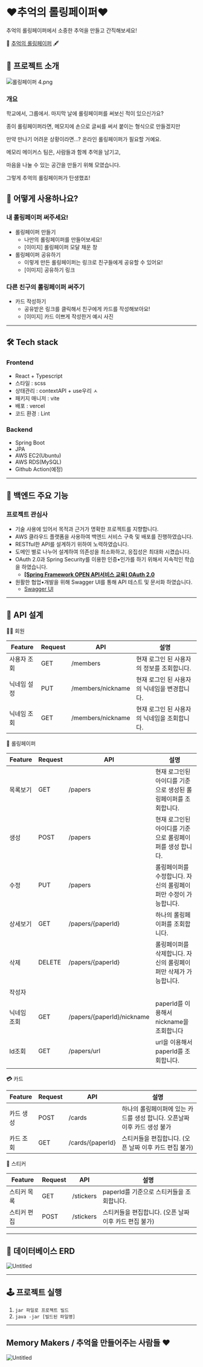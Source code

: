 # ❤추억의 롤링페이퍼❤

추억의 롤링페이퍼에서 소중한 추억을 만들고 간직해보세요!

📜 [추억의 롤링페이퍼](https://rolling-paper-makers.vercel.app/) 🖋

## 📑 프로젝트 소개

![롤링페이퍼 4.png](https://s3-us-west-2.amazonaws.com/secure.notion-static.com/e0f8309e-f70e-4266-b842-092503e2cdeb/%EB%A1%A4%EB%A7%81%ED%8E%98%EC%9D%B4%ED%8D%BC_4.png)

### 개요

학교에서, 그룹에서. 마지막 날에 롤링페이퍼를 써보신 적이 있으신가요?

종이 롤링페이퍼라면, 메모지에 손으로 글씨를 써서 붙이는 형식으로 만들겠지만

만약 만나기 어려운 상황이라면…? 온라인 롤링페이퍼가 필요할 거예요.

메모리 메이커스 팀은, 사람들과 함께 추억을 남기고,

마음을 나눌 수 있는 공간을 만들기 위해 모였습니다.

그렇게 추억의 롤링페이퍼가 탄생했죠!

## 🎁 어떻게 사용하나요?

### 내 롤링페이퍼 써주세요!

- 롤링페이퍼 만들기
    - 나만의 롤링페이퍼를 만들어보세요!
    - [이미지] 롤링페이퍼 모달 채운 창
- 롤링페이퍼 공유하기
    - 이렇게 만든 롤링페이퍼는 링크로 친구들에게 공유할 수 있어요!
    - [이미지] 공유하기 링크

### 다른 친구의 롤링페이퍼 써주기

- 카드 작성하기
    - 공유받은 링크를 클릭해서 친구에게 카드를 작성해보아요!
    - [이미지] 카드 이쁘게 작성한거 예시 사진

---

## 🛠 Tech stack

### Frontend

- React + Typescript
- 스타일 : scss
- 상태관리 : contextAPI + use우리 ㅅ
- 패키지 매니저 : vite
- 배포 : vercel
- 코드 환경 : Lint

### Backend

- Spring Boot
- JPA
- AWS EC2(Ubuntu)
- AWS RDS(MySQL)
- Github Action(예정)

---

## 🎇 백엔드 주요 기능

### 프로젝트 관심사

- 기술 사용에 있어서 목적과 근거가 명확한 프로젝트를 지향합니다.
- AWS 클라우드 플랫폼을 사용하여 백엔드 서비스 구축 및 배포를 진행하였습니다.
- RESTful한 API를 설계하기 위하여 노력하였습니다.
- 도메인 별로 나누어 설계하여 의존성을 최소화하고, 응집성은 최대화 시켰습니다.
- OAuth 2.0과 Spring Security를 이용한 인증•인가를 하기 위해서 지속적인 학습을 하였습니다.
    - **[[Spring Framework OPEN API서비스 교육] OAuth 2.0](https://mntdev.tistory.com/47)**
- 원활한 협업•개발을 위해 Swagger UI를 통해 API 테스트 및 문서화 하였습니다.
    - [Swagger UI](https://www.memory-rolling-paper-api.link/swagger-ui/index.html)

---

## 📜 API 설계

🙍‍♂️ 회원

| Feature | Request | API | 설명 |
| --- | --- | --- | --- |
| 사용자 조회 | GET | /members | 현재 로그인 된 사용자의 정보를 조회합니다. |
| 닉네임 설정 | PUT | /members/nickname | 현재 로그인 된 사용자의 닉네임을 변경합니다. |
| 닉네임 조회 | GET | /members/nickname | 현재 로그인 된 사용자의 닉네임을 조회합니다. |

📰 롤링페이퍼

| Feature | Request | API | 설명 |
| --- | --- | --- | --- |
| 목록보기 | GET | /papers | 현재 로그인된 아이디를 기준으로 생성된 롤링페이퍼를 조회합니다. |
| 생성 | POST | /papers | 현재 로그인된 아이디를 기준으로 롤링페이퍼를 생성 합니다. |
| 수정 | PUT | /papers | 롤링페이퍼를 수정합니다. 자신의 롤링페이퍼만 수정이 가능합니다. |
| 상세보기 | GET | /papers/{paperId} | 하나의 롤링페이퍼를 조회합니다. |
| 삭제 | DELETE | /papers/{paperId} | 롤링페이퍼를 삭제합니다. 자신의 롤링페이퍼만 삭제가 가능합니다. |
| 작성자 
닉네임 조회 | GET | /papers/{paperId}/nickname | paperId를 이용해서 nickname을 조회합니다 |
| Id조회 | GET | /papers/url | url을 이용해서 paperId를 조회합니다. |
|  |  |  |  |

****💳**** 카드

| Feature | Request | API | 설명 |
| --- | --- | --- | --- |
| 카드 생성 | POST | /cards | 하나의 롤링페이퍼에 있는 카드를 생성 합니다. 오픈날짜 이후 카드 생성 불가 |
| 카드 조회 | GET | /cards/{paperId} | 스티커들을 편집합니다. (오픈 날짜 이후 카드 편집 불가) |

🎀 스티커

| Feature | Request | API | 설명 |
| --- | --- | --- | --- |
| 스티커 목록 | GET | /stickers | paperId를 기준으로 스티커들을 조회합니다. |
| 스티커 편집 | POST | /stickers | 스티커들을 편집합니다. (오픈 날짜 이후 카드 편집 불가) |

---

## 💾 **데이터베이스 ERD**

![Untitled](https://s3-us-west-2.amazonaws.com/secure.notion-static.com/6970c2d7-fb0e-4210-83d5-684701bb7f81/Untitled.png)

---

## 🕹 프로젝트 실행

1. `jar 파일로 프로젝트 빌드`
2. `java -jar [빌드된 파일명]` 

---

## Memory Makers / 추억을 만들어주는 사람들 ❤

![Untitled](https://s3-us-west-2.amazonaws.com/secure.notion-static.com/ddf3b362-22ba-42a5-9c66-797af9fb8b22/Untitled.png)
